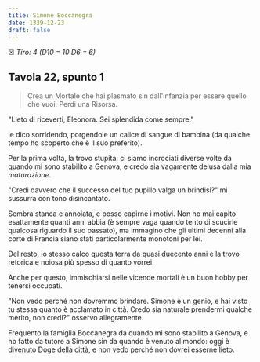 ```yaml
---
title: Simone Boccanegra
date: 1339-12-23
draft: false
---
```


☒ _Tiro: 4 (D10 = 10 D6 = 6)_

## Tavola 22, spunto 1

> Crea un Mortale che hai plasmato sin dall'infanzia per essere quello che vuoi. Perdi una Risorsa.

"Lieto di riceverti, Eleonora. Sei splendida come sempre."

le dico sorridendo, porgendole un calice di sangue di bambina (da qualche tempo ho scoperto che è il suo preferito). 

Per la prima volta, la trovo stupita: ci siamo incrociati diverse volte da quando mi sono stabilito a Genova, e credo sia vagamente delusa dalla mia _maturazione_.

"Credi davvero che il successo del tuo pupillo valga un brindisi?" mi sussurra con tono disincantato. 

Sembra stanca e annoiata, e posso capirne i motivi. Non ho mai capito esattamente quanti anni abbia (è sempre vaga quando tento di scucirle qualcosa riguardo il suo passato), ma immagino che gli ultimi decenni alla corte di Francia siano stati particolarmente monotoni per lei.

Del resto, io stesso calco questa terra da quasi duecento anni e la trovo retorica e noiosa più spesso di quanto vorrei.

Anche per questo, immischiarsi nelle vicende mortali è un buon hobby per tenersi occupati.

"Non vedo perché non dovremmo brindare. Simone è un genio, e hai visto tu stessa quanto è acclamato in città. Credo sia naturale prendermi qualche merito, non credi?" osservo allegramente.

Frequento la famiglia Boccanegra da quando mi sono stabilito a Genova, e ho fatto da tutore a Simone sin da quando è venuto al mondo: oggi è divenuto Doge della città, e non vedo perché non dovrei esserne lieto.